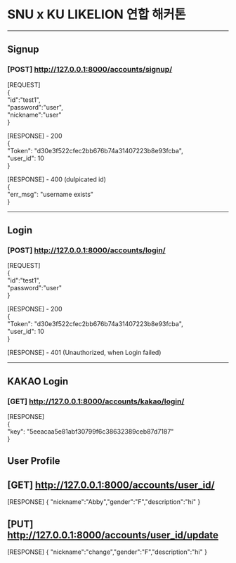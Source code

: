 # SNU x KU LIKELION 연합 해커톤
---
## Signup  
### [POST] http://127.0.0.1:8000/accounts/signup/  
[REQUEST]  
{  
    "id":"test1",  
    "password":"user",  
    "nickname":"user"  
}  

[RESPONSE] - 200  
{  
    "Token": "d30e3f522cfec2bb676b74a31407223b8e93fcba",  
    "user_id": 10  
}  

[RESPONSE] - 400 (dulpicated id)  
{  
    "err_msg": "username exists"  
}  

---
## Login  
### [POST] http://127.0.0.1:8000/accounts/login/  
[REQUEST]  
{  
    "id":"test1",  
    "password":"user"  
}  

[RESPONSE] - 200  
{  
    "Token": "d30e3f522cfec2bb676b74a31407223b8e93fcba",  
    "user_id": 10  
}  

[RESPONSE] - 401 (Unauthorized, when Login failed)

---
## KAKAO Login  
### [GET] http://127.0.0.1:8000/accounts/kakao/login/  
[RESPONSE]   
{  
    "key": "5eeacaa5e81abf30799f6c38632389ceb87d7187"  
}  

## User Profile
## [GET] http://127.0.0.1:8000/accounts/user_id/
[RESPONSE]
{
    "nickname":"Abby","gender":"F","description":"hi"
}

## [PUT] http://127.0.0.1:8000/accounts/user_id/update

[RESPONSE]
{
    "nickname":"change","gender":"F","description":"hi"
}